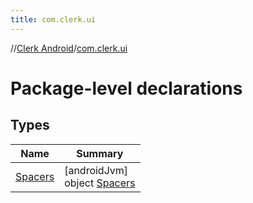 ```yaml
---
title: com.clerk.ui
---
```

//[Clerk Android](../../index.html)/[com.clerk.ui](index.html)



# Package-level declarations



## Types


| Name | Summary |
|---|---|
| [Spacers](-spacers/index.html) | [androidJvm]<br>object [Spacers](-spacers/index.html) |

